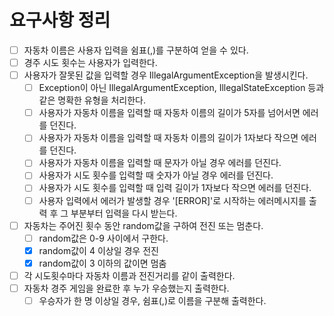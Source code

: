 # 요구사항 정리
- [ ] 자동차 이름은 사용자 입력을 쉼표(,)를 구분하여 얻을 수 있다.
- [ ] 경주 시도 횟수는 사용자가 입력한다.
- [ ] 사용자가 잘못된 값을 입력할 경우 IllegalArgumentException을 발생시킨다.
  - [ ] Exception이 아닌 IllegalArgumentException, IllegalStateException 등과 같은 명확한 유형을 처리한다.
  - [ ] 사용자가 자동차 이름을 입력할 때 자동차 이름의 길이가 5자를 넘어서면 에러를 던진다.
  - [ ] 사용자가 자동차 이름을 입력할 때 자동차 이름의 길이가 1자보다 작으면 에러를 던진다.
  - [ ] 사용자가 자동차 이름을 입력할 때 문자가 아닐 경우 에러를 던진다.
  - [ ] 사용자가 시도 횟수를 입력할 때 숫자가 아닐 경우 에러를 던진다.
  - [ ] 사용자가 시도 횟수를 입력할 때 입력 길이가 1자보다 작으면 에러를 던진다.
  - [ ] 사용자 입력에서 에러가 발생할 경우 '[ERROR]'로 시작하는 에러메시지를 출력 후 그 부분부터 입력을 다시 받는다.
- [ ] 자동차는 주어진 횟수 동안 random값을 구하여 전진 또는 멈춘다.
  - [ ] random값은 0-9 사이에서 구한다.
  - [x] random값이 4 이상일 경우 전진
  - [x] random값이 3 이하의 값이면 멈춤
- [ ] 각 시도횟수마다 자동차 이름과 전진거리를 같이 출력한다.
- [ ] 자동차 경주 게임을 완료한 후 누가 우승했는지 출력한다.
  - [ ] 우승자가 한 명 이상일 경우, 쉼표(,)로 이름을 구분해 출력한다.
